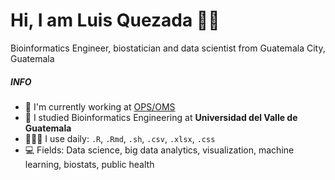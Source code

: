 # Hi, I am Luis Quezada 👋🏾
Bioinformatics Engineer, biostatician and data scientist from Guatemala City, Guatemala

##### INFO

- 💼 I'm currently working at [OPS/OMS](https://www.paho.org/es)
- 🧬 I studied Bioinformatics Engineering at **Universidad del Valle de Guatemala**
- 👨🏻‍💻 I use daily: `.R`, `.Rmd`, `.sh`, `.csv`, `.xlsx`, `.css`
- 💻 Fields: Data science, big data analytics, visualization, machine learning, biostats, public health

